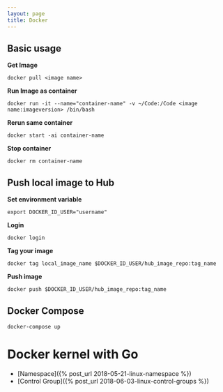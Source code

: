 ```yaml
---
layout: page
title: Docker
---
```


##  Basic usage
**Get Image**
```
docker pull <image name>
```

**Run Image as container**
```
docker run -it --name="container-name" -v ~/Code:/Code <image name:imageversion> /bin/bash
```

**Rerun same container**
```
docker start -ai container-name
```

**Stop container**
```
docker rm container-name
```

## Push local image to Hub
**Set environment variable**
```
export DOCKER_ID_USER="username"
```

**Login**
```
docker login
```

**Tag your image**
```
docker tag local_image_name $DOCKER_ID_USER/hub_image_repo:tag_name
```

**Push image**
```
docker push $DOCKER_ID_USER/hub_image_repo:tag_name
```

## Docker Compose
`docker-compose up`


# Docker kernel with Go

 - [Namespace]({% post_url 2018-05-21-linux-namespace %})
 - [Control Group]({% post_url 2018-06-03-linux-control-groups %})

